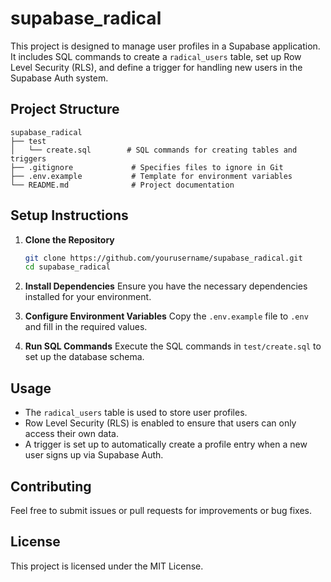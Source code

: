 # supabase_radical

This project is designed to manage user profiles in a Supabase application. It includes SQL commands to create a `radical_users` table, set up Row Level Security (RLS), and define a trigger for handling new users in the Supabase Auth system.

## Project Structure

```
supabase_radical
├── test
│   └── create.sql        # SQL commands for creating tables and triggers
├── .gitignore             # Specifies files to ignore in Git
├── .env.example           # Template for environment variables
└── README.md              # Project documentation
```

## Setup Instructions

1. **Clone the Repository**
   ```bash
   git clone https://github.com/yourusername/supabase_radical.git
   cd supabase_radical
   ```

2. **Install Dependencies**
   Ensure you have the necessary dependencies installed for your environment.

3. **Configure Environment Variables**
   Copy the `.env.example` file to `.env` and fill in the required values.

4. **Run SQL Commands**
   Execute the SQL commands in `test/create.sql` to set up the database schema.

## Usage

- The `radical_users` table is used to store user profiles.
- Row Level Security (RLS) is enabled to ensure that users can only access their own data.
- A trigger is set up to automatically create a profile entry when a new user signs up via Supabase Auth.

## Contributing

Feel free to submit issues or pull requests for improvements or bug fixes.

## License

This project is licensed under the MIT License.